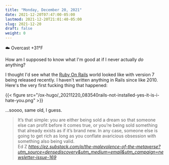 ```yaml
---
title: "Monday, December 20, 2021"
date: 2021-12-20T07:47:00-05:00
lastmod: 2021-12-20T21:01:40-05:00
slug: 2021-12-20
draft: false
weight: 0
---
```


☁️ Overcast +31°F

How am I supposed to know what I'm good at if I never actually _do_ anything?

I thought I'd see what the [Ruby On Rails](https://rubyonrails.org) world looked like with version 7 being released recently. I haven't written anything in Rails since like 2010. Here's the very first fucking thing that happened:

{{< figure src="/ox-hugo/_20211220_083540rails-not-installed-yes-it-is-i-hate-you.png" >}}

...soooo, same old, I guess.

<blockquote class="quoteback" darkmode="" data-title="The Malevolence of The Metaverse and Web3 Conversation" data-author="Ed Z" cite="https://ez.substack.com/p/the-malevolence-of-the-metaverse?utm_source=densediscovery&utm_medium=email&utm_campaign=newsletter-issue-169">
It’s that simple: you are either being sold a dream so that someone else can profit before it comes true, or you’re being sold something that already exists as if it’s brand new. In any case, someone else is going to get rich as long as you conflate avaricious obsession with something also being valid.&nbsp;&nbsp;
<footer>Ed Z<cite> <a href="https://ez.substack.com/p/the-malevolence-of-the-metaverse?utm_source=densediscovery&utm_medium=email&utm_campaign=newsletter-issue-169">https://ez.substack.com/p/the-malevolence-of-the-metaverse?utm_source=densediscovery&utm_medium=email&utm_campaign=newsletter-issue-169</a></cite></footer>
</blockquote><script note="" src="https://cdn.jsdelivr.net/gh/Blogger-Peer-Review/quotebacks@1/quoteback.js"></script>

[//]: # "Exported with love from a post written in Org mode"
[//]: # "- https://github.com/kaushalmodi/ox-hugo"
